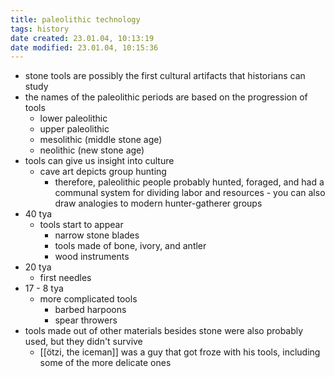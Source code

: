 ```yaml
---
title: paleolithic technology
tags: history
date created: 23.01.04, 10:13:19
date modified: 23.01.04, 10:15:36
---
```


- stone tools are possibly the first cultural artifacts that historians can study
- the names of the paleolithic periods are based on the progression of tools
	- lower paleolithic
	- upper paleolithic
	- mesolithic (middle stone age)
	- neolithic (new stone age)
- tools can give us insight into culture
	- cave art depicts group hunting
		- therefore, paleolithic people probably hunted, foraged, and had a communal system for dividing labor and resources - you can also draw analogies to modern hunter-gatherer groups
- 40 tya
	- tools start to appear
		- narrow stone blades
		- tools made of bone, ivory, and antler
		- wood instruments
- 20 tya
	- first needles
- 17 - 8 tya
	- more complicated tools
		- barbed harpoons
		- spear throwers
- tools made out of other materials besides stone were also probably used, but they didn't survive
	- [[ötzi, the iceman]] was a guy that got froze with his tools, including some of the more delicate ones
